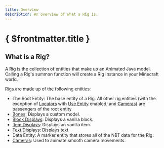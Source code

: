 ```yaml
---
title: Overview
description: An overview of what a Rig is.
---
```


# { $frontmatter.title }

## What is a Rig?

A Rig is the collection of entities that make up an Animated Java model. Calling a Rig's summon function will create a Rig Instance in your Minecraft world.

Rigs are made up of the following entities:

-   The Root Entity: The base entity of a Rig. All other rig entities (with the exception of [Locators](/docs/the-blueprint-format/locators) with [Use Entity](/docs/the-blueprint-format/locators#use-entity) enabled, and [Cameras](/docs/the-blueprint-format/cameras)) are passengers of the root entity
-   [Bones](/docs/the-blueprint-format/bones): Displays a custom model.
-   [Block Displays](/docs/the-blueprint-format/block-displays): Displays a vanilla block.
-   [Item Displays](/docs/the-blueprint-format/item-displays): Displays an vanilla item.
-   [Text Displays](/docs/the-blueprint-format/text-displays): Displays text.
-   Data Entity: A marker entity that stores all of the NBT data for the Rig.
-   [Cameras](/docs/the-blueprint-format/cameras): Used to animate smooth camera movements.
